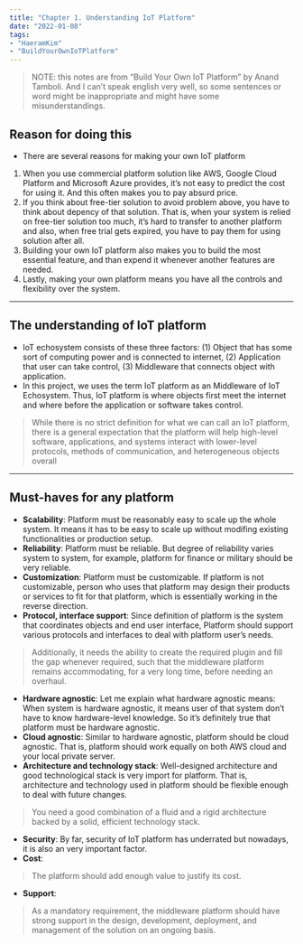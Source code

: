 ```yaml
---
title: "Chapter 1. Understanding IoT Platform"
date: "2022-01-08"
tags:
- "HaeramKim"
- "BuildYourOwnIoTPlatform"
---
```

> NOTE: this notes are from “Build Your Own IoT Platform” by Anand Tamboli. And I can’t speak english very well, so some sentences or word might be inappropriate and might have some misunderstandings.

## Reason for doing this
* There are several reasons for making your own IoT platform
1. When you use commercial platform solution like AWS, Google Cloud Platform and Microsoft Azure provides, it’s not easy to predict the cost for using it. And this often makes you to pay absurd price.
2. If you think about free-tier solution to avoid problem above, you have to think about depency of that solution. That is, when your system is relied on free-tier solution too much, it’s hard to transfer to another platform and also, when free trial gets expired, you have to pay them for using solution after all.
3. Building your own IoT platform also makes you to build the most essential feature, and than expend it whenever another features are needed.
4. Lastly, making your own platform means you have all the controls and flexibility over the system.
- - - -
## The understanding of IoT platform
* IoT echosystem consists of these three factors: (1) Object that has some sort of computing power and is connected to internet, (2) Application that user can take control, (3) Middleware that connects object with application.
* In this project, we uses the term IoT platform as an Middleware of IoT Echosystem. Thus, IoT platform is where objects first meet the internet and where before the application or software takes control.
> While there is no strict definition for what we can call an IoT platform, there is a general expectation that the platform will help high-level software, applications, and systems interact with lower-level protocols, methods of communication, and heterogeneous objects overall   
- - - -
## Must-haves for any platform
* **Scalability**: Platform must be reasonably easy to scale up the whole system. It means it has to be easy to scale up without modifing existing functionalities or production setup.
* **Reliability**: Platform must be reliable. But degree of reliability varies system to system, for example, platform for finance or military should be very reliable.
* **Customization**: Platform must be customizable. If platform is not customizable, person who uses that platform may design their products or services to fit for that platform, which is essentially working in the reverse direction.
* **Protocol, interface support**: Since definition of platform is the system that coordinates objects and end user interface, Platform should support various protocols and interfaces to deal with platform user’s needs.
> Additionally, it needs the ability to create the required plugin and fill the gap whenever required, such that the middleware platform remains accommodating, for a very long time, before needing an overhaul.   
* **Hardware agnostic**: Let me explain what hardware agnostic means: When system is hardware agnostic, it means user of that system don’t have to know hardware-level knowledge. So it’s definitely true that platform must be hardware agnostic.
* **Cloud agnostic**: Similar to hardware agnostic, platform should be cloud agnostic. That is, platform should work equally on both AWS cloud and your local private server.
* **Architecture and technology stack**: Well-designed architecture and good technological stack is very import for platform. That is, architecture and technology used in platform should be flexible enough to deal with future changes.
> You need a good combination of a fluid and a rigid architecture backed by a solid, efficient technology stack.   
* **Security**: By far, security of IoT platform has underrated but nowadays, it is also an very important factor.
* **Cost**:
> The platform should add enough value to justify its cost.   
* **Support**:
> As a mandatory requirement, the middleware platform should have strong support in the design, development, deployment, and management of the solution on an ongoing basis.   
